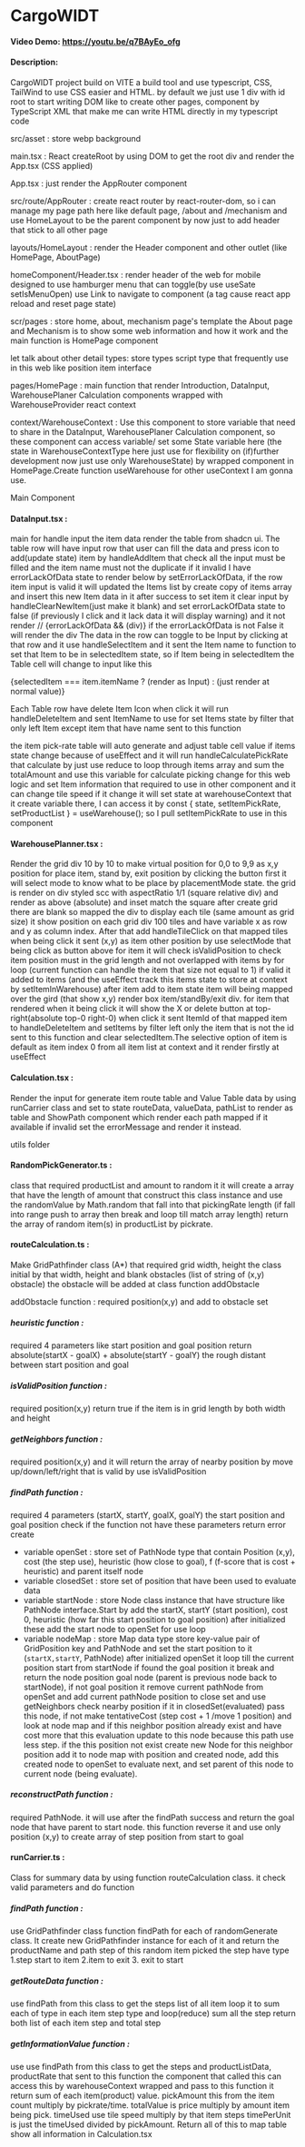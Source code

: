 # CargoWIDT
#### Video Demo: https://youtu.be/q7BAyEo_ofg
#### Description:
CargoWIDT project build on VITE a build tool and use typescript, CSS, TailWind to use CSS easier and HTML. by default we just use 1 div with id root to start writing DOM like to create other pages, component by TypeScript XML that make me can write HTML directly in my typescript code

src/asset : store webp background

main.tsx : React createRoot by using DOM to get the root div and render the App.tsx (CSS applied)

App.tsx : just render the AppRouter component

src/route/AppRouter : create react router by react-router-dom, so i can manage my page path here like default page, /about and /mechanism and use HomeLayout to be the parent component by now just to add header that stick to all other page

layouts/HomeLayout : render the Header component and other outlet (like HomePage, AboutPage)

homeComponent/Header.tsx : render header of the web for mobile designed to use hamburger menu that can toggle(by use useSate setIsMenuOpen) use Link to navigate to component (a tag cause react app reload and reset page state)

scr/pages : store home, about, mechanism page's template the About page and Mechanism is to show some web information and how it work and the main function is HomePage component

let talk about other detail
types: store types script type that frequently use in this web like position item interface

pages/HomePage : main function that render Introduction, DataInput, WarehousePlaner Calculation components wrapped with WarehouseProvider react context

context/WarehouseContext : Use this component to store variable that need to share in the DataInput, WarehousePlaner Calculation component, so these component can access variable/ set some State variable here (the state in WarehouseContextType here just use for flexibility on (if)further development now just use only WarehouseState) by wrapped component in HomePage.Create function useWarehouse for other useContext I am gonna use.

Main Component
#### DataInput.tsx : 
main for handle input the item data render the table from shadcn ui. The table row will have input row that user can fill the data and press icon to add(update state) item by handleAddItem that check all the input must be filled and the item name must not the duplicate if it invalid I have errorLackOfData state to render below by setErrorLackOfData, if the row item input is valid it will updated the Items list by create copy of items array and insert this new Item data in it after success to set item it clear input by handleClearNewItem(just make it blank) and set errorLackOfData state to false (if previously I click and it lack data it will display warning) and it not render
// {errorLackOfData && (div)} if the errorLackOfData is not False it will render the div
The data in the row can toggle to be Input by clicking at that row and it use handleSelectItem and it sent the Item name to function to set that Item to be in selectedItem state, so if Item being in selectedItem the Table cell will change to input like this

<TableCell> {selectedItem === item.itemName ? (render as Input) : (just render at normal value)}</TableCell>

Each Table row have delete Item Icon when click it will run handleDeleteItem and sent ItemName to use for set Items state by filter that only left Item except item that have name sent to this function 

the item pick-rate table will auto generate and adjust table cell value if items state change because of useEffect and it will run handleCalculatePickRate that calculate by just use reduce to loop through items array and sum the totalAmount and use this variable for calculate picking change for this web logic  and set Item information that required to use in other component and it can change tile speed if it change it will set state at warehouseContext that it create variable there, I can access it by
const { state, setItemPickRate, setProductList } = useWarehouse(); so I pull setItemPickRate to use in this component

#### WarehousePlanner.tsx :
 Render the grid div 10 by 10 to make virtual position for 0,0 to 9,9 as x,y position for place item, stand by, exit position by clicking the button first it will select mode to know what to be place by placementMode state. the grid is render on div styled scc with aspectRatio 1/1 (square relative div) and render as above (absolute) and inset match the square after create grid there are blank so mapped the div to display each tile (same amount as grid size) it show position on each grid div 100 tiles and have variable x as row and y as column index. After that add handleTileClick on that mapped tiles when being click it sent (x,y) as item other position by use selectMode that being click as button above for item it will check isValidPosition to check item position must in the grid length and not overlapped with items by for loop (current function can handle the item that size not equal to 1) if valid it added to items (and the useEffect track this items state to store at context by setItemInWarehouse)
after item add to item state item will being mapped over the gird (that show x,y) render box item/standBy/exit div. for item that rendered when it being click it will show the X or delete button at top-right(absolute top-0 right-0) when click it sent ItemId of that mapped item to handleDeleteItem and setItems by filter left only the item that is not the id sent to this function and clear selectedItem.The selective option of item is default as item index 0 from all item list at context and it render firstly at useEffect

#### Calculation.tsx :
 Render the input for generate item route table and  Value Table data by using runCarrier class and set to state routeData, valueData, pathList to render as table and ShowPath component which render each path mapped if it available if invalid set the errorMessage and render it instead.

utils folder
#### RandomPickGenerator.ts :
 class that required productList and amount to random it it will create a array that have the length of amount that construct this class instance and use the randomValue by Math.random that fall into that pickingRate length (if fall into range push to array then break and loop till match array length) return the array of random item(s) in productList by pickrate.

#### routeCalculation.ts :
 Make GridPathfinder class (A*) that required grid width, height the class initial by that width, height and blank obstacles (list of string of (x,y) obstacle) the obstacle will be added at class function addObstacle 

addObstacle function : required position(x,y) and add to obstacle set 

##### heuristic function : 
required 4 parameters like start position and goal position return absolute(startX - goalX) + absolute(startY - goalY) the rough distant between start position and goal

##### isValidPosition function : 
required position(x,y) return true if the item is in grid length by both width and height

##### getNeighbors function : 
required position(x,y) and it will return the array of nearby position by move up/down/left/right that is valid by use isValidPosition

##### findPath function : 
required 4 parameters (startX, startY, goalX, goalY) the start position and goal position check if the function not have these parameters return error 
create 

- variable openSet : store set of PathNode type that contain Position (x,y), cost (the step use), heuristic (how close to goal), f (f-score that is cost + heuristic) and parent itself node
- variable closedSet : store set of position that have been used to evaluate data
- variable startNode : store Node class instance that have structure like PathNode interface.Start by add the startX, startY (start position), cost 0, heuristic (how far this start position to goal position) after initialized these add the start node to openSet for use loop
- variable nodeMap : store Map data type store key-value pair of GridPosition key and PathNode and set the start position to it (`startX,startY`, PathNode) 
after initialized openSet it loop till the current position start from startNode if found the goal position it break and return the node position goal node (parent is previous node back to startNode), if not goal position it remove current pathNode from openSet and add current pathNode position to close set and use getNeighbors check nearby position if it in closedSet(evaluated) pass this node, if not make tentativeCost (step cost + 1 /move 1 position) and look at node map and if this neighbor position already exist and have cost more that this evaluation update to this node because this path use less step. if the this position not exist create new Node for this neighbor position add it to node map with position and created node, add this created node to openSet to evaluate next, and set parent of this node to current node (being evaluate).

##### reconstructPath function : 
required PathNode. it will use after the findPath success and return the goal node that have parent to start node. this function reverse it and use only position (x,y) to create array of step position from start to goal  

#### runCarrier.ts : 
Class for summary data by using function routeCalculation class. it check valid parameters and do function 
##### findPath function : 
use GridPathfinder class function findPath for each of randomGenerate class. It create new GridPathfinder instance for each of it and return the productName and path step of this random item picked the step have type 1.step start to item 2.item to exit 3. exit to start

##### getRouteData function :
 use findPath from this class to get the steps list of all item loop it to sum each of type in each item step type and loop(reduce) sum all the step return both list of each item step and total step 

##### getInformationValue function : 
use use findPath from this class to get the steps and productListData, productRate that sent to this function the component that called this can access this by warehouseContext wrapped and pass to this function it return sum of each item(product) value. pickAmount this from the item count multiply by pickrate/time. totalValue is price multiply by amount item being pick. timeUsed use tile speed multiply by that item steps timePerUnit is just the timeUsed divided by pickAmount. Return all of this to map table show all information in Calculation.tsx